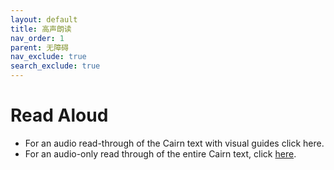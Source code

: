 ```yaml
---
layout: default
title: 高声朗读
nav_order: 1
parent: 无障碍
nav_exclude: true
search_exclude: true
---
```


# Read Aloud

- For an audio read-through of the Cairn text with visual guides click here.
- For an audio-only read through of the entire Cairn text, click [here](https://drive.google.com/drive/folders/1mJKcVMi7g8PAzPY4JV_aTBwf8kOFqqY1?usp=sharing).
